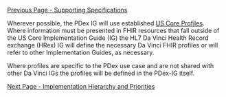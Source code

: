 [Previous Page - Supporting Specifications](SupportingSpecifications.html)


Wherever possible, the PDex IG will use established [US Core Profiles](http://hl7.org/fhir/us/core/). Where information must be presented in FHIR resources that fall outside of the US Core Implementation Guide (IG) the HL7 Da Vinci Health Record exchange (HRex) IG will define the necessary Da Vinci FHIR profiles or will refer to other Implementation Guides, as necessary.

Where profiles are specific to the PDex use case and are not shared with other Da Vinci IGs the profiles will be defined in the PDex-IG itself.



[Next Page - Implementation Hierarchy and Priorities](ImplementationHierarchyandPriorities.html)